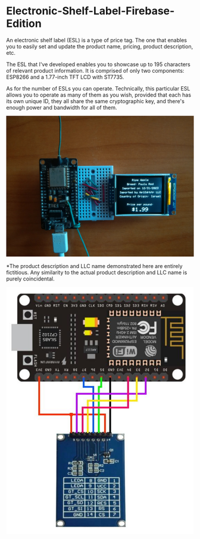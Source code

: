 # Electronic-Shelf-Label-Firebase-Edition

An electronic shelf label (ESL) is a type of price tag. The one that enables you to easily set and update the product name, pricing, product description, etc.

The ESL that I've developed enables you to showcase up to 195 characters of relevant product information. It is comprised of only two components: ESP8266 and a 1.77-inch TFT LCD with ST7735.

As for the number of ESLs you can operate. Technically, this particular ESL allows you to operate as many of them as you wish, provided that each has its own unique ID, they all share the same cryptographic key, and there's enough power and bandwidth for all of them.

![image text](https://github.com/Northstrix/Electronic-Shelf-Label-Firebase-Edition/blob/main/V1.0/Pictures/IMG_20231019_104635.jpg)

*The product description and LLC name demonstrated here are entirely fictitious. Any similarity to the actual product description and LLC name is purely coincidental.

![image text](https://github.com/Northstrix/Electronic-Shelf-Label-Firebase-Edition/blob/main/V1.0/Pictures/ESL%20Circuit%20Diagram.jpg)
